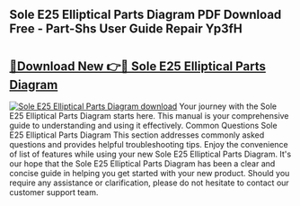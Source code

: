 ## Sole E25 Elliptical Parts Diagram PDF Download Free - Part-Shs User Guide Repair Yp3fH

# <h2><a href="http://dfixbur.blite.top/?on=Sole+E25+Elliptical+Parts+Diagram">🔗Download New 👉🔴 Sole E25 Elliptical Parts Diagram</a></h2>

[![Sole E25 Elliptical Parts Diagram download](https://i.imgur.com/lujVjoI.png)](http://dfixbur.blite.top/?on=Sole+E25+Elliptical+Parts+Diagram)
Your journey with the Sole E25 Elliptical Parts Diagram starts here. This manual is your comprehensive guide to understanding and using it effectively. Common Questions Sole E25 Elliptical Parts Diagram This section addresses commonly asked questions and provides helpful troubleshooting tips. Enjoy the convenience of list of features while using your new Sole E25 Elliptical Parts Diagram. It's our hope that the Sole E25 Elliptical Parts Diagram has been a clear and concise guide in helping you get started with your new product. Should you require any assistance or clarification, please do not hesitate to contact our customer support team.
